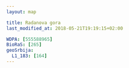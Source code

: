```yaml
---
layout: map

title: Radanova gora
last_modified_at: 2018-05-21T19:19:15+02:00

WDPA: [555588965]
BioRaS: [265]
geoSrbija:
  L1_183: [164]
---
```

